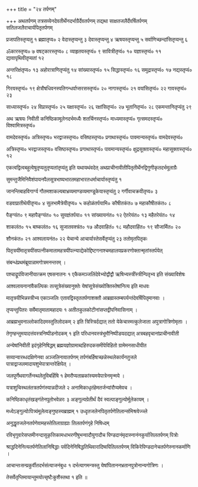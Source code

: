 +++
title = "२४ तर्पणम्"

+++
अथतर्पणम् तत्रसव्येनदेवतीर्थेनदर्भाग्रैर्देवतर्पणम् तद्यथा साक्षतजलैर्देवर्षितर्पणम् सतिलजलैराचार्यपितृतर्पणम्

प्रजापतिस्तृप्यतु १ ब्रह्मातृप्य० २ वेदास्तृप्यन्तु ३ देवास्तृप्यन्तु ४ ऋषयस्तृप्यन्तु ५ सर्वाणिच्छन्दांसितृप्यन्तु ६

ॐकारस्तृप्य० ७ वषट्‌कारस्तृप्य० ८ व्याहृतयस्तृप्यं० ९ सावित्रीतृप्यं० १० यज्ञास्तृप्यं० ११ द्यावापृथिवीतृप्यतां १२

अन्तरिक्षंतृप्य० १३ अहोरात्राणितृप्यंतु १४ सांख्यास्तृप्यं० १५ सिद्धास्तृप्यं० १६ समुद्रास्तृप्यं० १७ नद्यस्तृप्यं० १८

गिरयस्तृप्यं० १९ क्षेत्रौषधिवनस्पतिगन्धर्वाप्सरसस्तृप्यं० २० नागास्तृप्यं० २१ वयांसितृप्यं० २२ गावस्तृप्यं० २३

साध्यास्तृप्यं० २४ विप्रास्तृप्यं० २५ यक्षास्तृप्यं० २६ रक्षांसितृप्यं० २७ भूतानितृप्यं० २८ एकमन्तानितृप्यंतु २९

अथ ऋषयः निवीती कनिष्ठिकामूलेनदर्भमध्यैः शतर्चिनस्तृप्यं० माध्यमास्तृप्यं० गृत्समदस्तृप्यं० विश्वामित्रस्तृप्यं०

वामदेवस्तृप्यं० अत्रिस्तृप्य० भरद्वाजस्तृप्य० वसिष्ठस्तृप्य० प्रगाथास्तृप्यं० पावमान्यस्तृप्यं० वामदेवस्तृप्यं०

अत्रिस्तृप्य० भरद्वाजस्तृप्य० वसिष्ठस्तृप्य० प्रगाथास्तृप्यं० पावमान्यस्तृप्यं० क्षुद्रसूक्तास्तृप्यं० महासूक्तास्तृप्यं० १२

एकत्वद्वित्वबहुत्वेषुतृप्यतुतृप्यतांतृप्यंतु इति यथायथंवदेत् अथप्राचीनावीतीपितृतीर्थेनद्विगुणीकृतदर्भमूलाग्रैः

सुमन्तुजैमिनिवैशंपायनपैलसूत्रभाष्यभारतमहाभारतधर्माचार्यास्तृप्यंतु १

जानन्तिबाहविगार्ग्य गौतमशाकल्यबाभ्रव्यमाण्डव्यमाण्डूकेयास्तृप्यंतु २ गर्गीवाचक्रवीतृप्य० ३

वडवाप्रातीथेयीतृप्य० ४ सुलभामैत्रेयीतृप्य० ५ कहोळंतर्पयामि० कौषीतकंत० ७ महाकौषीतकंत० ८

पैङ्‌ग्यंत० ९ महापैङ्‌ग्यंत० १० सुयज्ञंतर्पया० ११ सांख्यायनंत० १२ ऐतरेयंत० १३ महैतरेयंत० १४

शाकलंत० १५ बाष्कलंत० १६ सुजातवक्‍त्रंत० १७ औदवाहितं० १८ महौदवाहिंत० १९ सौजार्मित० २०

शौनकंत० २१ आश्वलायनंत० २२ येचान्ये आचार्यास्तेसर्वेतृप्यंतु २३ ततोमृतपितृकः

पितृत्रयींमातृत्रयींसपत्‍नीकमातामहत्रयींपत्‍न्याद्येकोद्दिष्टगनाश्चमहालयप्रकरणोक्तान्मृतांस्तर्पयेत्

संबन्धंप्रथमंब्रूयान्नामगोत्रमनन्तरम् ।

पश्चाद्रूपंविजानीयात्क्रम एषसनातनः १ एकैकमञ्जलिंदेवेभ्योद्वौद्वौ ऋषिभ्यस्त्रींस्त्रीन्पितृभ्य इति संख्याविशेषः

आश्वलायनानांवैकल्पिकः तत्सूत्रेसंख्यानुक्तेः येषांसूत्रेसंख्योक्तिस्तेषांनित्य इति माधवः

मातृत्रयीभिन्नस्त्रीभ्य एकाञ्जलिः एतावद्विस्तृततर्पणाशक्तौ आब्रह्मस्तम्बपर्यन्तंदेवर्षिपितृमानवाः ।

तृप्यन्तुपितरः सर्वेमातृमातामहादयः १ अतीतकुलकोटीनांसप्तद्वीपनिवासिनाम्‌ ।

आब्रह्मभुवनाल्लोकादिदमस्तुतिलोदकम् २ इति त्रिस्त्रिर्दद्यात् ततो येकेचास्मत्कुलेजाता अपुत्रागोत्रिणोमृताः ।

तेगृण्हन्तुमयादत्तंवस्त्रनिष्पीडनोदकम् १ इति परिधानवस्त्रंभूमौनिष्पीडयदद्यात् अत्रबहवृचानांप्राचीनावीती

अन्येषांनिवीती इदंगृहेनिषिद्धम् ब्रह्मयज्ञोग्रामाब्दहिरुदकसमीपेविहितो ग्रामेमनसाधीयीत

सव्यान्वारब्धदक्षिणेनवा अञ्जलिनावातर्पणम् तर्पणंबर्हिषाच्छन्नेस्थलेकार्यंनतुजले पात्राद्वाजलमादायशुभेपात्रान्तरेक्षिपेत् ।

जलपूर्णेथवागर्तेन्स्थलेतुविबर्हिषि १ हेमरौप्यताम्रकांस्यमयेपात्रेनमृन्मये ।

यत्राशुचिस्थलंतत्रतर्पणंस्यान्नदीजले २ अनामिकाधृतंहेमतर्जन्यांरौप्यमेवच ।

कनिष्ठिकाधृतंखङ्‌गंतेनपूतोभवेन्नरः ३ अङ्‌गुल्यग्रेतीर्थं दैवं स्वल्पाङ्‌गुल्योर्मूलेकायम् ।

मध्येऽङ्‌गुल्योःपित्र्यंमूलेत्वङ्‌गुष्ठस्यब्राह्मम् १ उध्दृतजलेनपितृतर्पणेतिलान्संमिश्रयेज्ज्ले

अनुद्धृतजलेनतर्पणेवामहस्तेतिलाग्राह्याः तिलतर्पणंगृहे निषिध्दम्

रविभृगुवारेसप्तमीनन्दासुकृत्तिकामधाभरणीषुभन्वादौयुगादौच पिण्डदानंमृदास्नानंनकुर्यात्तिलतर्पणम् पित्रोः

श्राद्धदिनेनित्यतर्पणेतिलानिषिद्धाः पर्वदिनेनिषिद्धतिथिवारादिष्वपितिलतर्पणम् विकिरेपिण्डदानेचतर्पणेस्नानकर्माणि ।

आचान्तःसन्प्रकुर्वीतदर्भसंत्याजनंबुधः १ दर्भत्यागमन्त्रस्तु येषांपिताननभ्रतानपुत्रोनान्यगोत्रिणः ।

तेसर्वेतृप्तिमायान्तुमयोत्सृष्टैःकुशैस्तथा १ इति ॥

